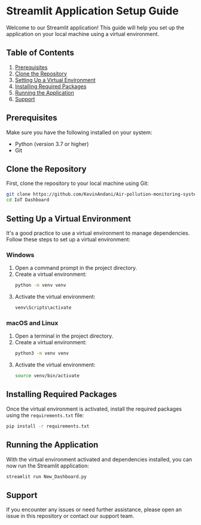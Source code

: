 # Streamlit Application Setup Guide
Welcome to our Streamlit application! This guide will help you set up the application on your local machine using a virtual environment.
## Table of Contents
1. [Prerequisites](#prerequisites)
2. [Clone the Repository](#clone-the-repository)
3. [Setting Up a Virtual Environment](#setting-up-a-virtual-environment)
4. [Installing Required Packages](#installing-required-packages)
5. [Running the Application](#running-the-application)
6. [Support](#support)

## Prerequisites
Make sure you have the following installed on your system:
- Python (version 3.7 or higher)
- Git

## Clone the Repository
First, clone the repository to your local machine using Git:
```bash
git clone https://github.com/KevinAndani/Air-pollution-monitoring-system-with-ESP32-anedya-iot-cloud.git
cd IoT Dashboard
```

## Setting Up a Virtual Environment
It's a good practice to use a virtual environment to manage dependencies. Follow these steps to set up a virtual environment:

### Windows
1. Open a command prompt in the project directory.
2. Create a virtual environment:
   ```bash
   python -m venv venv
   ```
3. Activate the virtual environment:
   ```bash
   venv\Scripts\activate
   ```

### macOS and Linux
1. Open a terminal in the project directory.
2. Create a virtual environment:
   ```bash
   python3 -m venv venv
   ```
3. Activate the virtual environment:
   ```bash
   source venv/bin/activate
   ```

## Installing Required Packages
Once the virtual environment is activated, install the required packages using the `requirements.txt` file:

```bash
pip install -r requirements.txt
```

## Running the Application
With the virtual environment activated and dependencies installed, you can now run the Streamlit application:

```bash
streamlit run New_Dashboard.py
```
## Support
If you encounter any issues or need further assistance, please open an issue in this repository or contact our support team.